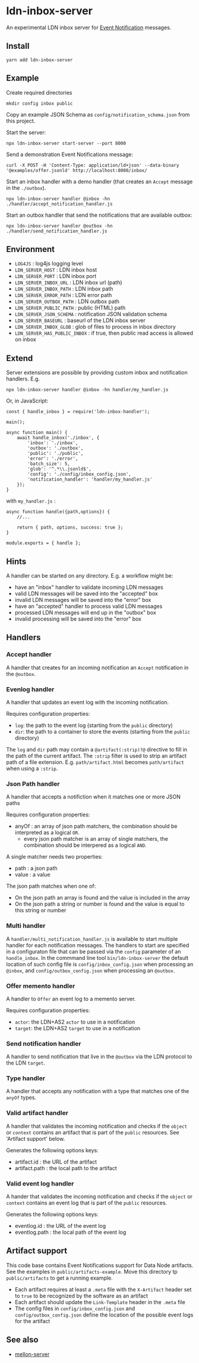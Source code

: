 # ldn-inbox-server

An experimental LDN inbox server for [Event Notification](https://www.eventnotifications.net) messages.

## Install

```
yarn add ldn-inbox-server
```

## Example

Create required directories

```
mkdir config inbox public
```

Copy an example JSON Schema as `config/notification_schema.json` from this project.

Start the server:

```
npx ldn-inbox-server start-server --port 8000
```

Send a demonstration Event Notifications message:

```
curl -X POST -H 'Content-Type: application/ld+json' --data-binary '@examples/offer.jsonld' http://localhost:8000/inbox/
```

Start an inbox handler with a demo handler (that creates an `Accept` message in the `./outbox`).

```
npx ldn-inbox-server handler @inbox -hn ./handler/accept_notification_handler.js
```

Start an outbox handler that send the notifications that are available outbox:

```
npx ldn-inbox-server handler @outbox -hn ./handler/send_notification_handler.js
```

## Environment

- `LOG4JS` : log4js logging level
- `LDN_SERVER_HOST` : LDN inbox host
- `LDN_SERVER_PORT` : LDN inbox port
- `LDN_SERVER_INBOX_URL` : LDN inbox url (path)
- `LDN_SERVER_INBOX_PATH` : LDN inbox path
- `LDN_SERVER_ERROR_PATH` : LDN error path
- `LDN_SERVER_OUTBOX_PATH` : LDN outbox path
- `LDN_SERVER_PUBLIC_PATH` : public (HTML) path
- `LDN_SERVER_JSON_SCHEMA` : notification JSON validation schema
- `LDN_SERVER_BASEURL` : baseurl of the LDN inbox server
- `LDN_SERVER_INBOX_GLOB` : glob of files to process in inbox directory
- `LDN_SERVER_HAS_PUBLIC_INBOX` : if true, then public read access is allowed on inbox

## Extend

Server extensions are possible by providing custom inbox and notification handlers. E.g.

```
npx ldn-inbox-server handler @inbox -hn handler/my_handler.js
```

Or, in JavaScript:

```
const { handle_inbox } = require('ldn-inbox-handler');

main();

async function main() {
    await handle_inbox('./inbox', {
        'inbox': './inbox',
        'outbox': './outbox',
        'public': './public',
        'error': './error',
        'batch_size': 5,
        'glob': '^.*\\.jsonld$',
        'config': './config/inbox_config.json',
        'notification_handler': 'handler/my_handler.js' 
    });
}
```

with `my_handler.js` :

```
async function handle({path,options}) {
    //...

    return { path, options, success: true };
}

module.exports = { handle };
```

## Hints

A handler can be started on any directory. E.g. a workflow might be:

- have an "inbox" handler to validate incoming LDN messages
- valid LDN messages will be saved into the "accepted" box
- invalid LDN messages will be saved into the "error" box
- have an "accepted" handler to process valid LDN messages
- processed LDN messages will end up in the "outbox" box
- invalid processing will be saved into the "error" box  

## Handlers

### Accept handler

A handler that creates for an incoming notification an `Accept` notification in the `@outbox`.

### Evenlog handler

A handler that updates an event log with the incoming notification. 

Requires configuration properties:

- `log`: the path to the event log (starting from the `public` directory)
- `dir`: the path to a container to store the events (starting from the `public` directory)

The `log` and `dir` path may contain a `@artifact(:strip)?@` directive to fill in the
path of the current artifact. The `:strip` filter is used to strip an artifact path of a file extension. E.g. `path/artifact.html` becomes `path/artifact` when using a `:strip`.

### Json Path handler

A handler that accepts a notifiction when it matches one or more JSON paths

Requires configuration properties:

- anyOf : an array of json path matchers, the combination should be interpreted as a logical `OR`.
   - every json path matcher is an array of single matchers, the combination should be interpered as a logical `AND`.
  
A single matcher needs two properties:

- path : a json path
- value : a value

The json path matches when one of:

- On the json path an array is found and the value is included in the array
- On the json path a string or number is found and the value is equal to this string or number

### Multi handler

A `handler/multi_notification_handler.js` is available to start multiple handler for each notification messages. The handlers to start are specified in a configuraton file that can be passed via the `config` parameter of an `handle_inbox`. In the commmand line tool `bin/ldn-inbox-server` the default location of such config file is `config/inbox_config.json` when processing an `@inbox`, and `config/outbox_config.json` when processing an `@outbox`.

### Offer memento handler

A handler to `Offer` an event log to a memento server.

Requires configuration properties:

- `actor`: the LDN+AS2 `actor` to use in a notification
- `target`: the LDN+AS2 `target` to use in a notification

### Send notification handler

A handler to send notification that live in the `@outbox` via the LDN protocol to the LDN `target`.

### Type handler

A handler that accepts any notification with a type that matches one of the `anyOf` types.

### Valid artifact handler

A handler that validates the incoming notification and checks if the `object` or `context` contains an artifact that is part of the `public` resources. See 'Artifact support' below.

Generates the following options keys:

- artifact.id : the URL of the artifact
- artifact.path : the local path to the artifact

### Valid event log handler

A hander that validates the incoming notification and checks if the `object` or `context` contains an event log that is part of the `public` resources.

Generates the following options keys:

- eventlog.id : the URL of the event log
- eventlog.path : the local path of the event log

## Artifact support 

This code base contains Event Notifications support for Data Node artifacts. See the examples
in `public/artifacts-example`. Move this directory tp `public/artifacts` to get a running example.

- Each artifact requires at least a `.meta` file with the `X-Artifact` header set to `true` to be recognized by the software as an artifact
- Each artifact should update the `Link-Template` header in the `.meta` file
- The config files in `config/inbox_config.json` and `config/outbox_config.json` define the location of the possible event logs for the artifact
  
## See also

- [mellon-server](https://www.npmjs.com/package/mellon-server)